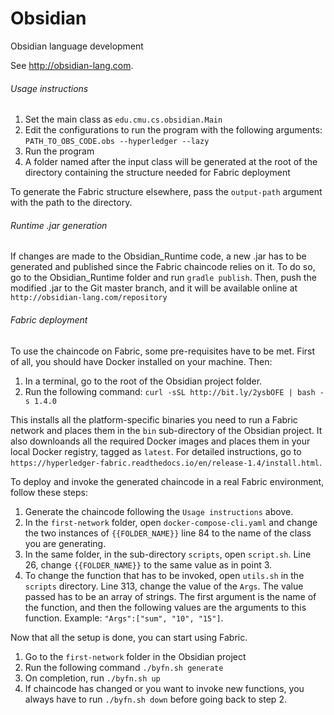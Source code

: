 # Obsidian
Obsidian language development

See http://obsidian-lang.com.

###### Usage instructions
1. Set the main class as `edu.cmu.cs.obsidian.Main`
2. Edit the configurations to run the program with the following arguments:
`PATH_TO_OBS_CODE.obs --hyperledger --lazy`
3. Run the program
4. A folder named after the input class will be generated at the root of the directory containing the structure needed for Fabric deployment

To generate the Fabric structure elsewhere, pass the `output-path` argument with the path to the directory.

###### Runtime .jar generation
If changes are made to the Obsidian_Runtime code, a new .jar has to be generated and published since the Fabric chaincode relies on it.
To do so, go to the Obsidian_Runtime folder and run `gradle publish`.
Then, push the modified .jar to the Git master branch, and it will be available online at `http://obsidian-lang.com/repository`

###### Fabric deployment
To use the chaincode on Fabric, some pre-requisites have to be met. First of all, you should have Docker installed on your machine. Then:
1. In a terminal, go to the root of the Obsidian project folder.
2. Run the following command: `curl -sSL http://bit.ly/2ysbOFE | bash -s 1.4.0`

This installs all the platform-specific binaries you need to run a Fabric network and places them in the `bin` sub-directory of the Obsidian project.
It also downloands all the required Docker images and places them in your local Docker registry, tagged as `latest`.
For detailed instructions, go to `https://hyperledger-fabric.readthedocs.io/en/release-1.4/install.html`.

To deploy and invoke the generated chaincode in a real Fabric environment, follow these steps:
1. Generate the chaincode following the `Usage instructions` above.
2. In the `first-network` folder, open `docker-compose-cli.yaml` and change the two instances of `{{FOLDER_NAME}}` line 84 to the name of the class you are generating.
3. In the same folder, in the sub-directory `scripts`, open `script.sh`. Line 26, change `{{FOLDER_NAME}}` to the same value as in point 3.
4. To change the function that has to be invoked, open `utils.sh` in the `scripts` directory. Line 313, change the value of the `Args`. The value passed has to be an array of strings. The first argument is the name of the function, and then the following values are the arguments to this function. Example: `"Args":["sum", "10", "15"]`.

Now that all the setup is done, you can start using Fabric.
1. Go to the `first-network` folder in the Obsidian project
2. Run the following command `./byfn.sh generate`
3. On completion, run `./byfn.sh up`
4. If chaincode has changed or you want to invoke new functions, you always have to run `./byfn.sh down` before going back to step 2. 